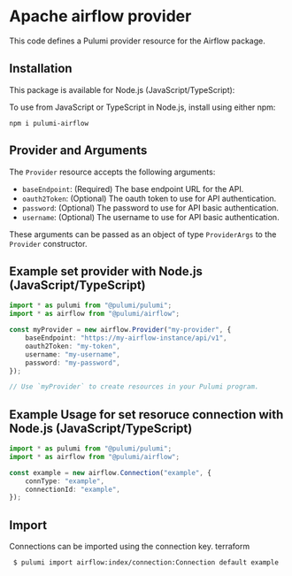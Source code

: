 # Apache airflow provider

This code defines a Pulumi provider resource for the Airflow package.

## Installation

This package is available for Node.js (JavaScript/TypeScript):

To use from JavaScript or TypeScript in Node.js, install using either npm:

```
npm i pulumi-airflow
```

## Provider and Arguments

The `Provider` resource accepts the following arguments:

- `baseEndpoint`: (Required) The base endpoint URL for the API.
- `oauth2Token`: (Optional) The oauth token to use for API authentication.
- `password`: (Optional) The password to use for API basic authentication.
- `username`: (Optional) The username to use for API basic authentication.

These arguments can be passed as an object of type `ProviderArgs` to the `Provider` constructor.

## Example set provider with Node.js (JavaScript/TypeScript)

```typescript
import * as pulumi from "@pulumi/pulumi";
import * as airflow from "@pulumi/airflow";

const myProvider = new airflow.Provider("my-provider", {
    baseEndpoint: "https://my-airflow-instance/api/v1",
    oauth2Token: "my-token",
    username: "my-username",
    password: "my-password",
});

// Use `myProvider` to create resources in your Pulumi program.
```


## Example Usage for set resoruce connection with Node.js (JavaScript/TypeScript)

```typescript
import * as pulumi from "@pulumi/pulumi";
import * as airflow from "@pulumi/airflow";

const example = new airflow.Connection("example", {
    connType: "example",
    connectionId: "example",
});
```

## Import

Connections can be imported using the connection key. terraform

```sh
 $ pulumi import airflow:index/connection:Connection default example
```